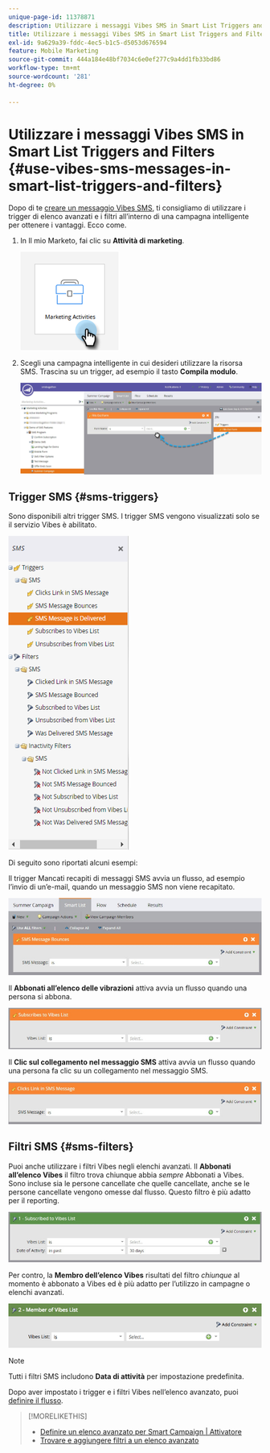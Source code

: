 ```yaml
---
unique-page-id: 11378871
description: Utilizzare i messaggi Vibes SMS in Smart List Triggers and Filters - Marketo Docs - Documentazione del prodotto
title: Utilizzare i messaggi Vibes SMS in Smart List Triggers and Filters
exl-id: 9a629a39-fddc-4ec5-b1c5-d5053d676594
feature: Mobile Marketing
source-git-commit: 444a184e48bf7034c6e0ef277c9a4dd1fb33bd86
workflow-type: tm+mt
source-wordcount: '281'
ht-degree: 0%

---
```


# Utilizzare i messaggi Vibes SMS in Smart List Triggers and Filters {#use-vibes-sms-messages-in-smart-list-triggers-and-filters}

Dopo di te [creare un messaggio Vibes SMS](/help/marketo/product-docs/mobile-marketing/vibes-sms-messages/create-a-vibes-sms-message.md), ti consigliamo di utilizzare i trigger di elenco avanzati e i filtri all’interno di una campagna intelligente per ottenere i vantaggi. Ecco come.

1. In Il mio Marketo, fai clic su **Attività di marketing**.

   ![](assets/use-vibes-sms-messages-in-smart-list-triggers-and-filters-1.png)

1. Scegli una campagna intelligente in cui desideri utilizzare la risorsa SMS. Trascina su un trigger, ad esempio il tasto **Compila modulo**.

   ![](assets/fills-out-form-pull-over.jpg)

## Trigger SMS {#sms-triggers}

Sono disponibili altri trigger SMS. I trigger SMS vengono visualizzati solo se il servizio Vibes è abilitato.

![](assets/new-sms-search2.png)

Di seguito sono riportati alcuni esempi:

Il trigger Mancati recapiti di messaggi SMS avvia un flusso, ad esempio l’invio di un’e-mail, quando un messaggio SMS non viene recapitato.

![](assets/sms-message-bounces-real.jpg)

Il **Abbonati all’elenco delle vibrazioni** attiva avvia un flusso quando una persona si abbona.

![](assets/subscribes-to-vibes-list-real.jpg)

Il **Clic sul collegamento nel messaggio SMS** attiva avvia un flusso quando una persona fa clic su un collegamento nel messaggio SMS.

![](assets/clicks-link-in-sms-message.jpg)

## Filtri SMS {#sms-filters}

Puoi anche utilizzare i filtri Vibes negli elenchi avanzati. Il **Abbonati all’elenco Vibes** il filtro trova chiunque abbia *sempre* Abbonati a Vibes. Sono incluse sia le persone cancellate che quelle cancellate, anche se le persone cancellate vengono omesse dal flusso. Questo filtro è più adatto per il reporting.

![](assets/subscribed-to-vibes-list-filter-real.jpg)

Per contro, la **Membro dell’elenco Vibes** risultati del filtro _chiunque_ al momento è abbonato a Vibes ed è più adatto per l’utilizzo in campagne o elenchi avanzati.

![](assets/image001.png)

>[!NOTE]
>
>Tutti i filtri SMS includono **Data di attività** per impostazione predefinita.

Dopo aver impostato i trigger e i filtri Vibes nell’elenco avanzato, puoi [definire il flusso](/help/marketo/product-docs/mobile-marketing/vibes-sms-messages/add-a-flow-step-for-sms.md).

>[!MORELIKETHIS]
>
>* [Definire un elenco avanzato per Smart Campaign | Attivatore](/help/marketo/product-docs/core-marketo-concepts/smart-campaigns/creating-a-smart-campaign/define-smart-list-for-smart-campaign-trigger.md)
>* [Trovare e aggiungere filtri a un elenco avanzato](/help/marketo/product-docs/core-marketo-concepts/smart-lists-and-static-lists/creating-a-smart-list/find-and-add-filters-to-a-smart-list.md)
